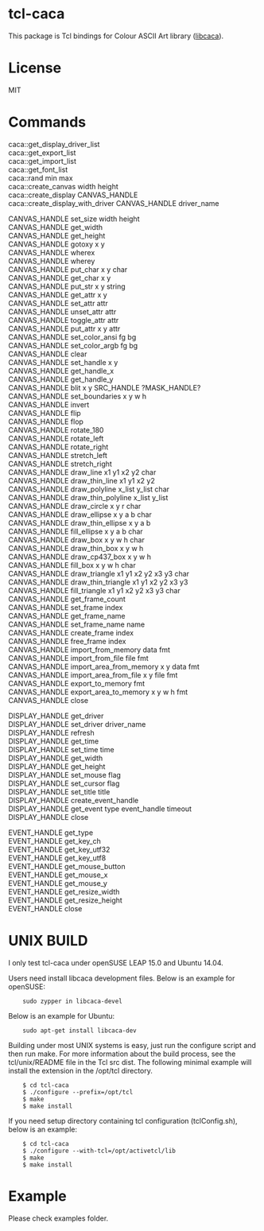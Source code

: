 # tcl-caca

This package is Tcl bindings for Colour ASCII Art library ([libcaca](http://caca.zoy.org/wiki/libcaca)).


License
=====

MIT


Commands
=====

caca::get_display_driver_list  
caca::get_export_list  
caca::get_import_list  
caca::get_font_list  
caca::rand min max  
caca::create_canvas width height  
caca::create_display CANVAS_HANDLE  
caca::create_display_with_driver CANVAS_HANDLE driver_name  

CANVAS_HANDLE set_size width height  
CANVAS_HANDLE get_width  
CANVAS_HANDLE get_height  
CANVAS_HANDLE gotoxy x y  
CANVAS_HANDLE wherex  
CANVAS_HANDLE wherey  
CANVAS_HANDLE put_char x y char  
CANVAS_HANDLE get_char x y  
CANVAS_HANDLE put_str x y string  
CANVAS_HANDLE get_attr x y  
CANVAS_HANDLE set_attr attr  
CANVAS_HANDLE unset_attr attr  
CANVAS_HANDLE toggle_attr attr  
CANVAS_HANDLE put_attr x y attr  
CANVAS_HANDLE set_color_ansi fg bg  
CANVAS_HANDLE set_color_argb fg bg  
CANVAS_HANDLE clear  
CANVAS_HANDLE set_handle x y  
CANVAS_HANDLE get_handle_x  
CANVAS_HANDLE get_handle_y  
CANVAS_HANDLE blit x y SRC_HANDLE ?MASK_HANDLE?   
CANVAS_HANDLE set_boundaries x y w h  
CANVAS_HANDLE invert  
CANVAS_HANDLE flip  
CANVAS_HANDLE flop  
CANVAS_HANDLE rotate_180  
CANVAS_HANDLE rotate_left  
CANVAS_HANDLE rotate_right  
CANVAS_HANDLE stretch_left  
CANVAS_HANDLE stretch_right  
CANVAS_HANDLE draw_line x1 y1 x2 y2 char  
CANVAS_HANDLE draw_thin_line x1 y1 x2 y2  
CANVAS_HANDLE draw_polyline x_list y_list char  
CANVAS_HANDLE draw_thin_polyline x_list y_list  
CANVAS_HANDLE draw_circle x y r char  
CANVAS_HANDLE draw_ellipse x y a b char  
CANVAS_HANDLE draw_thin_ellipse x y a b  
CANVAS_HANDLE fill_ellipse x y a b char  
CANVAS_HANDLE draw_box x y w h char  
CANVAS_HANDLE draw_thin_box x y w h  
CANVAS_HANDLE draw_cp437_box x y w h  
CANVAS_HANDLE fill_box x y w h char   
CANVAS_HANDLE draw_triangle x1 y1 x2 y2 x3 y3 char  
CANVAS_HANDLE draw_thin_triangle x1 y1 x2 y2 x3 y3  
CANVAS_HANDLE fill_triangle x1 y1 x2 y2 x3 y3 char  
CANVAS_HANDLE get_frame_count  
CANVAS_HANDLE set_frame index  
CANVAS_HANDLE get_frame_name  
CANVAS_HANDLE set_frame_name name  
CANVAS_HANDLE create_frame index  
CANVAS_HANDLE free_frame index  
CANVAS_HANDLE import_from_memory data fmt  
CANVAS_HANDLE import_from_file file fmt  
CANVAS_HANDLE import_area_from_memory x y data fmt  
CANVAS_HANDLE import_area_from_file x y file fmt  
CANVAS_HANDLE export_to_memory fmt  
CANVAS_HANDLE export_area_to_memory x y w h fmt  
CANVAS_HANDLE close  

DISPLAY_HANDLE get_driver  
DISPLAY_HANDLE set_driver driver_name  
DISPLAY_HANDLE refresh  
DISPLAY_HANDLE get_time  
DISPLAY_HANDLE set_time time  
DISPLAY_HANDLE get_width  
DISPLAY_HANDLE get_height  
DISPLAY_HANDLE set_mouse flag  
DISPLAY_HANDLE set_cursor flag  
DISPLAY_HANDLE set_title title  
DISPLAY_HANDLE create_event_handle  
DISPLAY_HANDLE get_event type event_handle timeout  
DISPLAY_HANDLE close  

EVENT_HANDLE get_type  
EVENT_HANDLE get_key_ch  
EVENT_HANDLE get_key_utf32  
EVENT_HANDLE get_key_utf8  
EVENT_HANDLE get_mouse_button  
EVENT_HANDLE get_mouse_x  
EVENT_HANDLE get_mouse_y  
EVENT_HANDLE get_resize_width  
EVENT_HANDLE get_resize_height  
EVENT_HANDLE close  


UNIX BUILD
=====

I only test tcl-caca under openSUSE LEAP 15.0 and Ubuntu 14.04.

Users need install libcaca development files.
Below is an example for openSUSE:

        sudo zypper in libcaca-devel

Below is an example for Ubuntu:

        sudo apt-get install libcaca-dev

Building under most UNIX systems is easy, just run the configure script
and then run make. For more information about the build process, see the
tcl/unix/README file in the Tcl src dist. The following minimal example
will install the extension in the /opt/tcl directory.

        $ cd tcl-caca
        $ ./configure --prefix=/opt/tcl
        $ make
        $ make install

If you need setup directory containing tcl configuration (tclConfig.sh),
below is an example:

        $ cd tcl-caca
        $ ./configure --with-tcl=/opt/activetcl/lib
        $ make
        $ make install


Example
=====

Please check examples folder.

